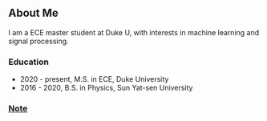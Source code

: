 ## About Me
I am a ECE master student at Duke U, with interests in machine learning and signal processing.

### Education
* 2020 - present, M.S. in ECE, Duke University
* 2016 - 2020, B.S. in Physics, Sun Yat-sen University

### [Note](./note.md)